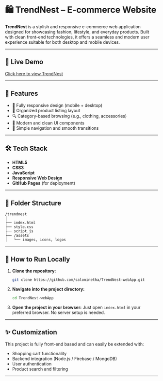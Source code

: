 # 🛍️ TrendNest – E-commerce Website

**TrendNest** is a stylish and responsive e-commerce web application designed for showcasing fashion, lifestyle, and everyday products. Built with clean front-end technologies, it offers a seamless and modern user experience suitable for both desktop and mobile devices.

---

## 🔗 Live Demo

[Click here to view TrendNest]((https://trendnestwebapp.netlify.app/))

---

## 🚀 Features

* 📱 Fully responsive design (mobile + desktop)
* 🛒 Organized product listing layout
* 🔍 Category-based browsing (e.g., clothing, accessories)
* 🎨 Modern and clean UI components
* 🧭 Simple navigation and smooth transitions

---

## 🛠️ Tech Stack

* **HTML5**
* **CSS3**
* **JavaScript**
* **Responsive Web Design**
* **GitHub Pages** (for deployment)

---

## 📁 Folder Structure

```
/trendnest
│
├── index.html
├── style.css
├── script.js
├── /assets
│   └── images, icons, logos
```

---

## 🧩 How to Run Locally

1. **Clone the repository:**

   ```bash
   git clone https://github.com/saloninetha/TrendNest-webApp.git
   ```

2. **Navigate into the project directory:**

   ```bash
   cd TrendNest-webApp
   ```

3. **Open the project in your browser:**
   Just open `index.html` in your preferred browser. No server setup is needed.

---

## ✨ Customization

This project is fully front-end based and can easily be extended with:

* Shopping cart functionality
* Backend integration (Node.js / Firebase / MongoDB)
* User authentication
* Product search and filtering

---

